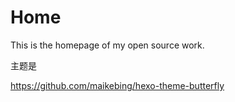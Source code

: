 # Home
This is the homepage of my open source work.

主题是 

https://github.com/maikebing/hexo-theme-butterfly

